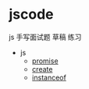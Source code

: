 # jscode

js 手写面试题 草稿 练习

- js
  - [promise](js/myPromise.md "myPromise")
  - [create](js/object.create.md "object.create")
  - [instanceof](js/instanceof.md "instanceof")
